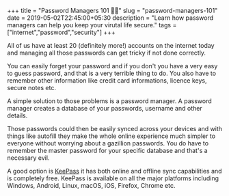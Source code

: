 +++
title = "Password Managers 101 🔑🌐"
slug = "password-managers-101"
date = 2019-05-02T22:45:00+05:30
description = "Learn how password managers can help you keep your virutal life secure."
tags = ["internet","password","security"]
+++

All of us have at least 20 (definitely more!) accounts on the internet today and managing all those passwords can get tricky if not done correctly.

You can easily forget your password and if you don't you have a very easy to guess password, and that is a very terrible thing to do.
You also have to remember other information like credit card informations, licence keys, secure notes etc.

A simple solution to those problems is a password manager.
A password manager creates a database of your passwords, username and other details.

Those passwords could then be easily synced across your devices and with things like autofill they make the whole online experience much simpler to everyone without worrying about a gazillion passwords.
You do have to remember the master password for your specific database and that's a necessary evil.

A good option is [KeePass](https://keepass.info/) it has both online and offline sync capabilities and is completely free.
KeePass is available on all the major platforms including Windows, Android, Linux, macOS, iOS, Firefox, Chrome etc.
